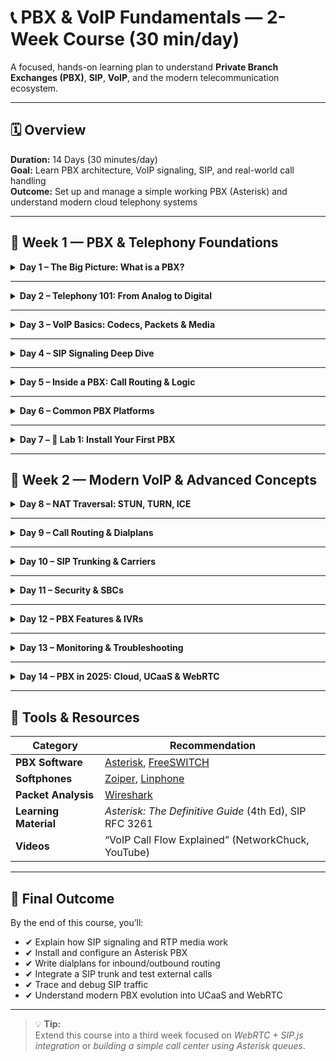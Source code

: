 # 📞 PBX & VoIP Fundamentals — 2-Week Course (30 min/day)

A focused, hands-on learning plan to understand **Private Branch Exchanges (PBX)**, **SIP**, **VoIP**, and the modern telecommunication ecosystem.

---

## 🗓️ Overview

**Duration:** 14 Days (30 minutes/day)  
**Goal:** Learn PBX architecture, VoIP signaling, SIP, and real-world call handling  
**Outcome:** Set up and manage a simple working PBX (Asterisk) and understand modern cloud telephony systems

---

## 📘 Week 1 — PBX & Telephony Foundations

<details>
<summary><b>Day 1 – The Big Picture: What is a PBX?</b></summary>

### 🎯 Objectives
- Understand the role of a PBX in telephony systems  
- Differentiate between PSTN, PBX, and IP-PBX  
- Learn how VoIP disrupted traditional PBXs

### 🧠 Key Concepts
- **PBX** = Private Branch Exchange (internal phone network)  
- **PSTN** = Public Switched Telephone Network  
- **IP-PBX** = Software PBX using Internet Protocol

### ✅ Tasks
- [ ] Sketch a basic PBX topology (phones → PBX → PSTN)  
- [ ] Read: “What is a PBX?” on VoIP-Info.org  

See the expanded lesson: [Week 1 Day 1](./w1/day-01.md)

</details>

---

<details>
<summary><b>Day 2 – Telephony 101: From Analog to Digital</b></summary>

### 🎯 Objectives
- Understand analog/digital lines and signaling  
- Explore FXS/FXO, T1/E1, and trunking concepts  

### 🧠 Key Concepts
- FXS (station) / FXO (office) interfaces  
- Digital signaling: TDM, PRI  
- Call setup vs voice transport

### ✅ Tasks
- [ ] Watch 10-min YouTube: “Analog vs VoIP Explained”  
- [ ] Draw an analog trunk diagram  

See the expanded lesson: [Week 1 Day 2](./w1/day-02.md)

</details>

---

<details>
<summary><b>Day 3 – VoIP Basics: Codecs, Packets & Media</b></summary>

### 🎯 Objectives
- Learn how voice is digitized and transmitted  
- Explore RTP/RTCP and codec negotiation  

### 🧠 Key Concepts
- Codecs: G.711, Opus, G.729  
- RTP = media stream, RTCP = control info  
- Jitter, latency, packet loss

### ✅ Tasks
- [ ] Capture a VoIP call in Wireshark and inspect RTP  

See the expanded lesson: [Week 1 Day 3](./w1/day-03.md)

</details>

---

<details>
<summary><b>Day 4 – SIP Signaling Deep Dive</b></summary>

### 🎯 Objectives
- Learn SIP message types: INVITE, ACK, BYE, REGISTER  
- Read SIP call flows  

### 🧠 Key Concepts
- SIP = Session Initiation Protocol  
- Dialog states, Via/Contact headers  
- User agents and proxy servers  

### ✅ Tasks
- [ ] Read RFC 3261 sections 1–10 (skim)  
- [ ] Trace a SIP call in Wireshark  

See the expanded lesson: [Week 1 Day 4](./w1/day-04.md)

</details>

---

<details>
<summary><b>Day 5 – Inside a PBX: Call Routing & Logic</b></summary>

### 🎯 Objectives
- Understand dialplans and call context  
- Learn how PBX bridges two SIP dialogs  

### 🧠 Key Concepts
- Registrar Server  
- Proxy/B2BUA  
- Dialplan extensions  

### ✅ Tasks
- [ ] Review an example Asterisk dialplan file (`extensions.conf`)  

See the expanded lesson: [Week 1 Day 5](./w1/day-05.md)

</details>

---

<details>
<summary><b>Day 6 – Common PBX Platforms</b></summary>

### 🎯 Objectives
- Compare Asterisk, FreeSWITCH, 3CX, and cloud PBXs  
- Learn about licensing and open-source models  

### 🧠 Key Concepts
- Softswitches and call controllers  
- API-driven PBXs (Twilio, Plivo, Siperb)  

### ✅ Tasks
- [ ] Read: “Asterisk vs FreeSWITCH comparison”  

See the expanded lesson: [Week 1 Day 6](./w1/day-06.md)

</details>

---

<details>
<summary><b>Day 7 – 🧪 Lab 1: Install Your First PBX</b></summary>

### 🎯 Objectives
- Install Asterisk in Docker or a local VM  
- Register two softphones and make a call  

### ✅ Tasks
- [ ] Install Docker and run `docker run -t --name asterisk ghcr.io/asterisk/asterisk`  
- [ ] Configure two SIP users in `pjsip.conf`  
- [ ] Test call between extensions 1000 and 1001  

See the expanded lesson: [Week 1 Day 7](./w1/day-07.md)

</details>

---

## 📗 Week 2 — Modern VoIP & Advanced Concepts

<details>
<summary><b>Day 8 – NAT Traversal: STUN, TURN, ICE</b></summary>

### 🎯 Objectives
- Understand why VoIP fails behind NAT  
- Learn how ICE negotiates media paths  

### 🧠 Key Concepts
- STUN = discover public IP  
- TURN = relay media  
- ICE = Interactive Connectivity Establishment  

### ✅ Tasks
- [ ] Diagram an ICE candidate exchange  

See the expanded lesson: [Week 2 Day 8](./w2/day-08.md)
</details>

---

<details>
<summary><b>Day 9 – Call Routing & Dialplans</b></summary>

### 🎯 Objectives
- Write simple routing rules for inbound/outbound calls  
- Handle extensions and voicemail  

### ✅ Tasks
- [ ] Add an outbound route in Asterisk (`_9XXXX. => Dial(SIP/trunk/${EXTEN:1})`)  

See the expanded lesson: [Week 2 Day 9](./w2/day-09.md)
</details>

---

<details>
<summary><b>Day 10 – SIP Trunking & Carriers</b></summary>

### 🎯 Objectives
- Learn how SIP trunks connect PBXs to the PSTN  
- Understand DID, E.164, and carrier routes  

### ✅ Tasks
- [ ] Configure a demo SIP trunk (e.g., Twilio Elastic SIP)  

See the expanded lesson: [Week 2 Day 10](./w2/day-10.md)
</details>

---

<details>
<summary><b>Day 11 – Security & SBCs</b></summary>

### 🎯 Objectives
- Secure SIP using TLS and SRTP  
- Understand the role of Session Border Controllers  

### ✅ Tasks
- [ ] Enable TLS on Asterisk  
- [ ] Draw an SBC topology  

See the expanded lesson: [Week 2 Day 11](./w2/day-11.md)
</details>

---

<details>
<summary><b>Day 12 – PBX Features & IVRs</b></summary>

### 🎯 Objectives
- Explore voicemail, queues, and auto-attendants  
- Create a basic IVR menu  

### ✅ Tasks
- [ ] Add voicemail for user 1000  
- [ ] Build a simple “Press 1 for Sales” IVR  

See the expanded lesson: [Week 2 Day 12](./w2/day-12.md)
</details>

---

<details>
<summary><b>Day 13 – Monitoring & Troubleshooting</b></summary>

### 🎯 Objectives
- Analyze SIP/RTP traffic  
- Generate and read CDRs  

### ✅ Tasks
- [ ] Use `sip set debug on` in Asterisk CLI  
- [ ] Open a call in Wireshark → Telephony → VoIP Calls  

See the expanded lesson: [Week 2 Day 13](./w2/day-13.md)
</details>

---

<details>
<summary><b>Day 14 – PBX in 2025: Cloud, UCaaS & WebRTC</b></summary>

### 🎯 Objectives
- Understand modern PBX evolution  
- Compare on-prem vs cloud solutions  

### 🧠 Key Concepts
- UCaaS, CPaaS, SBC-as-a-Service  
- WebRTC integration  
- Siperb, Zoom, Twilio Voice API  

### ✅ Tasks
- [ ] Research: “How PBXs integrate with WebRTC and SIP.js”  

See the expanded lesson: [Week 2 Day 14](./w2/day-14.md)
</details>

---

## 🧰 Tools & Resources

| Category | Recommendation |
|-----------|----------------|
| **PBX Software** | [Asterisk](https://www.asterisk.org), [FreeSWITCH](https://freeswitch.com) |
| **Softphones** | [Zoiper](https://www.zoiper.com), [Linphone](https://www.linphone.org) |
| **Packet Analysis** | [Wireshark](https://www.wireshark.org) |
| **Learning Material** | *Asterisk: The Definitive Guide* (4th Ed), SIP RFC 3261 |
| **Videos** | “VoIP Call Flow Explained” (NetworkChuck, YouTube) |

---

## 🧩 Final Outcome

By the end of this course, you’ll:
- ✔ Explain how SIP signaling and RTP media work  
- ✔ Install and configure an Asterisk PBX  
- ✔ Write dialplans for inbound/outbound routing  
- ✔ Integrate a SIP trunk and test external calls  
- ✔ Trace and debug SIP traffic  
- ✔ Understand modern PBX evolution into UCaaS and WebRTC

---

> 💡 **Tip:**  
> Extend this course into a third week focused on *WebRTC + SIP.js integration* or *building a simple call center using Asterisk queues*.